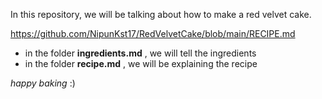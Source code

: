 In this repository, we will be talking about how to make a red velvet cake.

https://github.com/NipunKst17/RedVelvetCake/blob/main/RECIPE.md


- in the folder **ingredients.md** , we will tell the ingredients
- in the folder **recipe.md** , we will be explaining the recipe

*happy baking* :) 

